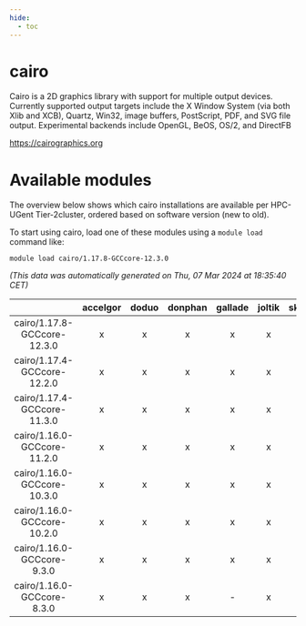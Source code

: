 ```yaml
---
hide:
  - toc
---
```


cairo
=====


Cairo is a 2D graphics library with support for multiple output devices. Currently supported output targets include the X Window System (via both Xlib and XCB), Quartz, Win32, image buffers, PostScript, PDF, and SVG file output. Experimental backends include OpenGL, BeOS, OS/2, and DirectFB

https://cairographics.org
# Available modules


The overview below shows which cairo installations are available per HPC-UGent Tier-2cluster, ordered based on software version (new to old).

To start using cairo, load one of these modules using a `module load` command like:

```shell
module load cairo/1.17.8-GCCcore-12.3.0
```

*(This data was automatically generated on Thu, 07 Mar 2024 at 18:35:40 CET)*  

| |accelgor|doduo|donphan|gallade|joltik|skitty|
| :---: | :---: | :---: | :---: | :---: | :---: | :---: |
|cairo/1.17.8-GCCcore-12.3.0|x|x|x|x|x|x|
|cairo/1.17.4-GCCcore-12.2.0|x|x|x|x|x|x|
|cairo/1.17.4-GCCcore-11.3.0|x|x|x|x|x|x|
|cairo/1.16.0-GCCcore-11.2.0|x|x|x|x|x|x|
|cairo/1.16.0-GCCcore-10.3.0|x|x|x|x|x|x|
|cairo/1.16.0-GCCcore-10.2.0|x|x|x|x|x|x|
|cairo/1.16.0-GCCcore-9.3.0|x|x|x|x|x|x|
|cairo/1.16.0-GCCcore-8.3.0|x|x|x|-|x|x|
